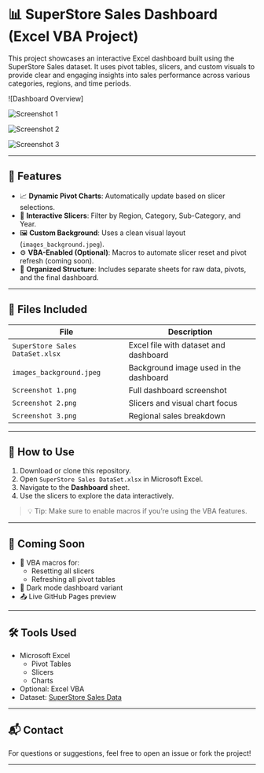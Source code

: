# 📊 SuperStore Sales Dashboard (Excel VBA Project)

This project showcases an interactive Excel dashboard built using the SuperStore Sales dataset. It uses pivot tables, slicers, and custom visuals to provide clear and engaging insights into sales performance across various categories, regions, and time periods.

![Dashboard Overview]

![Screenshot 1](https://github.com/user-attachments/assets/1334f27b-c86b-418c-96cb-a32bf1a0674c)


![Screenshot 2](https://github.com/user-attachments/assets/b0b4125c-367a-4888-aaeb-c4f3b1196e00)


![Screenshot 3](https://github.com/user-attachments/assets/9307811c-cc3b-49b5-90b2-80feea92b7da)

---

## 🧾 Features

- 📈 **Dynamic Pivot Charts**: Automatically update based on slicer selections.
- 🧩 **Interactive Slicers**: Filter by Region, Category, Sub-Category, and Year.
- 🖼️ **Custom Background**: Uses a clean visual layout (`images_background.jpeg`).
- ⚙️ **VBA-Enabled (Optional)**: Macros to automate slicer reset and pivot refresh (coming soon).
- 📁 **Organized Structure**: Includes separate sheets for raw data, pivots, and the final dashboard.

---

## 📂 Files Included

| File                           | Description                              |
|--------------------------------|------------------------------------------|
| `SuperStore Sales DataSet.xlsx` | Excel file with dataset and dashboard    |
| `images_background.jpeg`      | Background image used in the dashboard   |
| `Screenshot 1.png`            | Full dashboard screenshot                |
| `Screenshot 2.png`            | Slicers and visual chart focus           |
| `Screenshot 3.png`            | Regional sales breakdown                 |

---

## 📌 How to Use

1. Download or clone this repository.
2. Open `SuperStore Sales DataSet.xlsx` in Microsoft Excel.
3. Navigate to the **Dashboard** sheet.
4. Use the slicers to explore the data interactively.

> 💡 Tip: Make sure to enable macros if you’re using the VBA features.

---

## 🚀 Coming Soon

- 🔁 VBA macros for:
  - Resetting all slicers
  - Refreshing all pivot tables
- 🌙 Dark mode dashboard variant
- 📤 Live GitHub Pages preview

---

## 🛠️ Tools Used

- Microsoft Excel
  - Pivot Tables
  - Slicers
  - Charts
- Optional: Excel VBA
- Dataset: [SuperStore Sales Data](https://www.kaggle.com/datasets)

---



## 📬 Contact

For questions or suggestions, feel free to open an issue or fork the project!

---
